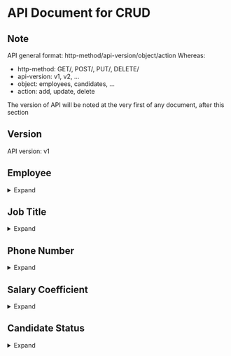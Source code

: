 # API Document for CRUD
## Note
API general format: http-method/api-version/object/action
Whereas:
* http-method: GET/, POST/, PUT/, DELETE/
* api-version: v1, v2, ...
* object: employees, candidates, ...
* action: add, update, delete

The version of API will be noted at the very first of any document, after this section
## Version
API version: v1

## Employee

<details>
  <summary>Expand</summary>

### Create
POST/v1/employees/add

<details>
  <summary>Body JSON</summary>
  
```
{
  "manager_id": int,
  "first_name": string,
  "last_name": string,
  "national_id": string,
  "employ_type": int,
  "job_title_id": int,
  "salary_coefficient_id": int,
  "birth_date": date,
  "gender": int,
  "marital_status": int,
  "address": string,
  "email": string,
  "contact_id": int
}
```

</details>

Return codes: 
* 201: Created
* 500: Internal Server Error (unexpected error)
* Created content

### Update
PUT/v1/employees/update

<details>
  <summary>Body JSON</summary>
  
```
{
  "employee_id": int,
  "manager_id": int,
  "first_name": string,
  "last_name": string,
  "national_id": string,
  "employ_type": int,
  "job_title_id": int,
  "salary_coefficient_id": int,
  "birth_date": date,
  "gender": int,
  "marital_status": int,
  "address": string,
  "email": string,
  "contact_id": int
}
```

</details>

Return codes:
* 200: OK
* 404: Not Found
* 500: Internal Server Error (unexpected error)
* Updated content

### Read: individual
GET/v1/employees/:id

### Read: entire
GET/v1/employees/

### Delete
DELETE/v1/employees/delete/:id

</details>

## Job Title

<details>
  <summary>Expand</summary>

### Create
POST/v1/jobtitles/add

<details>
  <summary>Body JSON</summary>
  
```
{
  "title_name": string
}
```

Return codes:
* 201: Created
* 500: Internal Server Error (unexpected error)
* Created content

</details>

### Update
PUT/v1/jobtitles/update

<details>
  <summary>Body JSON</summary>
  
```
{
  "title_id": int,
  "title_name": string
}
```

</details>

Return codes:
* 200: OK
* 404: Not Found
* 500: Internal Server Error (unexpected error)
* Updated content

### Read: individual
GET/v1/jobtitles/:id

### Read: entire
GET/v1/jobtitles/

### Delete
DELETE/v1/jobtitles/delete/:id

</details>

## Phone Number

<details>
  <summary>Expand</summary>

### Create
POST/v1/contacts/add

<details>
  <summary>Body JSON</summary>
  
```
{
  "emergency_call": string,
  "personal_call": string
}
```

Return codes:
* 201: Created
* 500: Internal Server Error (unexpected error)
* Created content

</details>

### Update
PUT/v1/contacts/update

<details>
  <summary>Body JSON</summary>
  
```
{
  "phone_id": int,
  "emergency_call": string,
  "personal_call": string
}
```

</details>

Return codes:
* 200: OK
* 404: Not Found
* 500: Internal Server Error (unexpected error)
* Updated content

### Read: individual
GET/v1/contacts/:id

### Read: entire
GET/v1/contacts/

### Delete
DELETE/v1/contacts/delete/:id

</details>

## Salary Coefficient

<details>
  <summary>Expand</summary>

### Create
POST/v1/salaries/add

<details>
  <summary>Body JSON</summary>
  
```
{
  "job_title_id": int,
  "value": decimal
}
```

Return codes:
* 201: Created
* 500: Internal Server Error (unexpected error)
* Created content

</details>

### Update
PUT/v1/salaries/update

<details>
  <summary>Body JSON</summary>
  
```
{
  "coefficient_id": int,
  "job_title_id": int,
  "value": decimal
}
```

</details>

Return codes:
* 200: OK
* 404: Not Found
* 500: Internal Server Error (unexpected error)
* Updated content

### Read: individual
GET/v1/salaries/:id

### Read: entire
GET/v1/salaries/

### Delete
DELETE/v1/salaries/delete/:id

</details>

## Candidate Status

<details>
  <summary>Expand</summary>

### Create
POST/v1/statuses/add

<details>
  <summary>Body JSON</summary>
  
```
{
  "status_name": string
}
```

Return codes:
* 201: Created
* 500: Internal Server Error (unexpected error)
* Created content

</details>

### Update
PUT/v1/statuses/update

<details>
  <summary>Body JSON</summary>
  
```
{
  "status_id": int,
  "status_name": string
}
```

</details>

Return codes:
* 200: OK
* 404: Not Found
* 500: Internal Server Error (unexpected error)
* Updated content

### Read: individual
GET/v1/statuses/:id

### Read: entire
GET/v1/statuses/

### Delete
DELETE/v1/statuses/delete/:id

</details>
